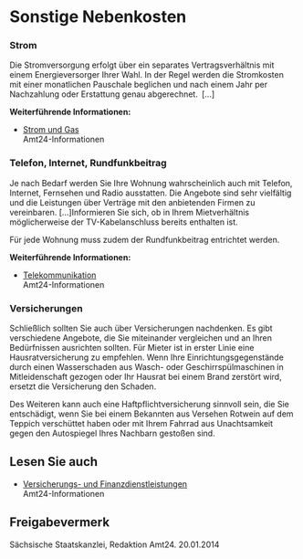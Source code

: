 # Sonstige Nebenkosten

### Strom

Die Stromversorgung erfolgt über ein separates Vertragsverhältnis mit einem Energieversorger Ihrer Wahl. In der Regel werden die Stromkosten mit einer monatlichen Pauschale beglichen und nach einem Jahr per Nachzahlung oder Erstattung genau abgerechnet. [...]

**Weiterführende Informationen:**

* [Strom und Gas](https://amt24dev.sachsen.de/zufi/lebenslagen/5000536)  
   Amt24-Informationen

### Telefon, Internet, Rundfunkbeitrag

Je nach Bedarf werden Sie Ihre Wohnung wahrscheinlich auch mit Telefon, Internet, Fernsehen und Radio ausstatten. Die Angebote sind sehr vielfältig und die Leistungen über Verträge mit den anbietenden Firmen zu vereinbaren. [...]Informieren Sie sich, ob in Ihrem Mietverhältnis möglicherweise der TV-Kabelanschluss bereits enthalten ist.

Für jede Wohnung muss zudem der Rundfunkbeitrag entrichtet werden.

**Weiterführende Informationen:**

* [Telekommunikation](https://amt24dev.sachsen.de/zufi/lebenslagen/5000522)  
   Amt24-Informationen

### Versicherungen

Schließlich sollten Sie auch über Versicherungen nachdenken. Es gibt verschiedene Angebote, die Sie miteinander vergleichen und an Ihren Bedürfnissen ausrichten sollten. Für Mieter ist in erster Linie eine Hausratversicherung zu empfehlen. Wenn Ihre Einrichtungsgegenstände durch einen Wasserschaden aus Wasch- oder Geschirrspülmaschinen in Mitleidenschaft gezogen oder Ihr Hausrat bei einem Brand zerstört wird, ersetzt die Versicherung den Schaden.

Des Weiteren kann auch eine Haftpflichtversicherung sinnvoll sein, die Sie entschädigt, wenn Sie bei einem Bekannten aus Versehen Rotwein auf dem Teppich verschüttet haben oder mit Ihrem Fahrrad aus Unachtsamkeit gegen den Autospiegel Ihres Nachbarn gestoßen sind.

## Lesen Sie auch

* [Versicherungs- und Finanzdienstleistungen](https://amt24dev.sachsen.de/zufi/lebenslagen/5000157)  
  Amt24-Informationen

## Freigabevermerk

Sächsische Staatskanzlei, Redaktion Amt24. 20.01.2014
